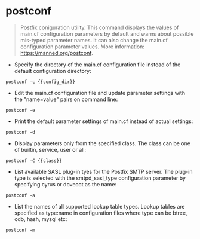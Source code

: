 # postconf

> Postfix coniguration utility.
> This command displays the values of main.cf configuration parameters by default and warns about possible mis-typed parameter names. It can also change the main.cf configuration parameter values.
> More information: <https://manned.org/postconf>.

- Specify the directory of the main.cf configuration file instead of the default configuration directory:

`postconf -c {{config_dir}}`

- Edit the main.cf configuration file and update parameter settings with the "name=value" pairs on command line:

`postconf -e`

- Print the default parameter settings of main.cf instead of actual settings:

`postconf -d`

- Display parameters only from the specified class. The class can be one of builtin, service, user or all:

`postconf -C {{class}}`

- List available SASL plug-in tyes for the Postfix SMTP server. The plug-in type is selected with the smtpd_sasl_type configuration parameter by specifying cyrus or dovecot as the name:

`postconf -a`

- List the names of all supported lookup table types. Lookup tables are specified as type:name in configuration files where type can be btree, cdb, hash, mysql etc:

`postconf -m`

